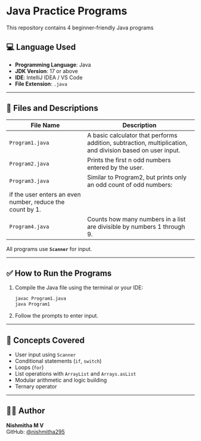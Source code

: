 # Java Practice Programs

This repository contains 4 beginner-friendly Java programs 

## 💻 Language Used

- **Programming Language**: Java
- **JDK Version**: 17 or above
- **IDE**: IntelliJ IDEA / VS Code 
- **File Extension**: `.java`

---

## 📁 Files and Descriptions

| File Name     | Description                                                                 |
|---------------|-----------------------------------------------------------------------------|
| `Program1.java` | A basic calculator that performs addition, subtraction, multiplication, and division based on user input. |
| `Program2.java` | Prints the first n odd numbers entered by the user.             |
| `Program3.java` | 	Similar to Program2, but prints only an odd count of odd numbers:
                      if the user enters an even number, reduce the count by 1. |
| `Program4.java` | Counts how many numbers in a list are divisible by numbers 1 through 9.  |

All programs use **`Scanner`** for input.

---

## ✅ How to Run the Programs

1. Compile the Java file using the terminal or your IDE:
    ```bash
    javac Program1.java
    java Program1
    ```

2. Follow the prompts to enter input.

---

## 🧠 Concepts Covered

- User input using `Scanner`
- Conditional statements (`if`, `switch`)
- Loops (`for`)
- List operations with `ArrayList` and `Arrays.asList`
- Modular arithmetic and logic building
- Ternary operator

---

## 👩‍💻 Author

**Nishmitha M V**  
GitHub: [@nishmitha295](https://github.com/nishmitha295)


